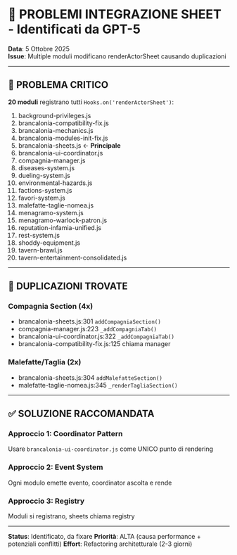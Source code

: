 # 🚨 PROBLEMI INTEGRAZIONE SHEET - Identificati da GPT-5

**Data**: 5 Ottobre 2025  
**Issue**: Multiple moduli modificano renderActorSheet causando duplicazioni  

---

## 🔴 PROBLEMA CRITICO

**20 moduli** registrano tutti `Hooks.on('renderActorSheet')`:

1. background-privileges.js
2. brancalonia-compatibility-fix.js
3. brancalonia-mechanics.js
4. brancalonia-modules-init-fix.js
5. brancalonia-sheets.js ← **Principale**
6. brancalonia-ui-coordinator.js
7. compagnia-manager.js
8. diseases-system.js
9. dueling-system.js
10. environmental-hazards.js
11. factions-system.js
12. favori-system.js
13. malefatte-taglie-nomea.js
14. menagramo-system.js
15. menagramo-warlock-patron.js
16. reputation-infamia-unified.js
17. rest-system.js
18. shoddy-equipment.js
19. tavern-brawl.js
20. tavern-entertainment-consolidated.js

---

## 🔴 DUPLICAZIONI TROVATE

### Compagnia Section (4x)
- brancalonia-sheets.js:301 `addCompagniaSection()`
- compagnia-manager.js:223 `_addCompagniaTab()`
- brancalonia-ui-coordinator.js:322 `_addCompagniaTab()`
- brancalonia-compatibility-fix.js:125 chiama manager

### Malefatte/Taglia (2x)
- brancalonia-sheets.js:304 `addMalefatteSection()`
- malefatte-taglie-nomea.js:345 `_renderTagliaSection()`

---

## ✅ SOLUZIONE RACCOMANDATA

### Approccio 1: Coordinator Pattern
Usare `brancalonia-ui-coordinator.js` come UNICO punto di rendering

### Approccio 2: Event System
Ogni modulo emette evento, coordinator ascolta e rende

### Approccio 3: Registry
Moduli si registrano, sheets chiama registry

---

**Status**: Identificato, da fixare
**Priorità**: ALTA (causa performance + potenziali conflitti)
**Effort**: Refactoring architetturale (2-3 giorni)
